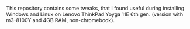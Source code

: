 This repository contains some tweaks, that I found useful during installing Windows and Linux on Lenovo ThinkPad Yoyga 11E 6th gen. (version with m3-8100Y and 4GB RAM, non-chromebook).